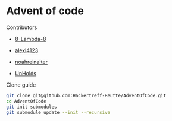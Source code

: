 # Advent of code

Contributors

- [8-Lambda-8](https://github.com/8-Lambda-8/adventOfCode)

- [alexl4123](https://github.com/alexl4123/advent_of_code)

- [noahreinalter](https://github.com/noahreinalter/advent_of_code)

- [UnHolds](https://github.com/UnHolds/AdventOfCode)

Clone guide

```bash
git clone git@github.com:Hackertreff-Reutte/AdventOfCode.git
cd AdventOfCode
git init submodules
git submodule update --init --recursive
```
